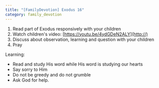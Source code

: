 ```yaml
---
title: "[FamilyDevotion] Exodus 16"
category: family_devotion
---
```


1. Read part of Exodus responsively with your children
2. Watch children's video: [https://youtu.be/4ydGDeN2ALY](http://)
3. Discuss about observation, learning and question with your children
4. Pray

Learning:
- Read and study His word while His word is studying our hearts
- Say sorry to Him
- Do not be greedy and do not grumble
- Ask God for help.
